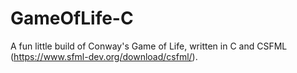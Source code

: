 # GameOfLife-C
A fun little build of Conway's Game of Life, written in C and CSFML (https://www.sfml-dev.org/download/csfml/).
